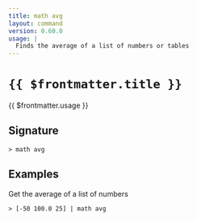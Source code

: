 ```yaml
---
title: math avg
layout: command
version: 0.60.0
usage: |
  Finds the average of a list of numbers or tables
---
```


# `{{ $frontmatter.title }}`

<div style='white-space: pre-wrap;'>{{ $frontmatter.usage }}</div>

## Signature

```> math avg ```

## Examples

Get the average of a list of numbers
```shell
> [-50 100.0 25] | math avg
```
